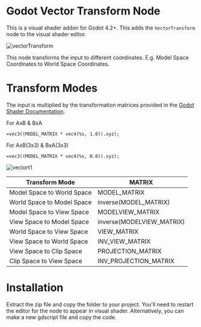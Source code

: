 # Godot Vector Transform Node
This is a visual shader addon for Godot 4.2+. This adds the `VectorTransform` node to the visual shader editor.

![vectorTransform](https://github.com/user-attachments/assets/d3a98b50-90df-41b7-bf9a-a4b81620cc0a)



This node transforms the input to different coordinates. E.g. Model Space Coordinates to World Space Coordinates.
# Transform Modes
The input is multiplied by the transformation matrices provided in the [Godot Shader Documentation](https://docs.godotengine.org/en/stable/tutorials/shaders/shader_reference/spatial_shader.html).

For AxB & BxA

    =vec3((MODEL_MATRIX * vec4(%s, 1.0)).xyz);

For AxB(3x3) & BxA(3x3)

    =vec3((MODEL_MATRIX * vec4(%s, 0.0)).xyz);
    
![vectort1](https://github.com/user-attachments/assets/9e461a48-13d5-434d-9a30-a68d87646c25)



|Transform Mode|MATRIX|
| -----|-------|
|Model Space to World Space|MODEL_MATRIX|
|World Space to Model Space|inverse(MODEL_MATRIX)|
|Model Space to View Space|MODELVIEW_MATRIX|
|View Space to Model Space|inverse(MODELVIEW_MATRIX)|
|World Space to View Space|VIEW_MATRIX|
|View Space to World Space|INV_VIEW_MATRIX |
|View Space to Clip Space|PROJECTION_MATRIX|
|Clip Space to View Space|INV_PROJECTION_MATRIX|


# Installation
Extract the zip file and copy the folder to your project. You'll need to restart the editor for the node to appear in visual shader.
Alternatively, you can make a new gdscript file and copy the code.
